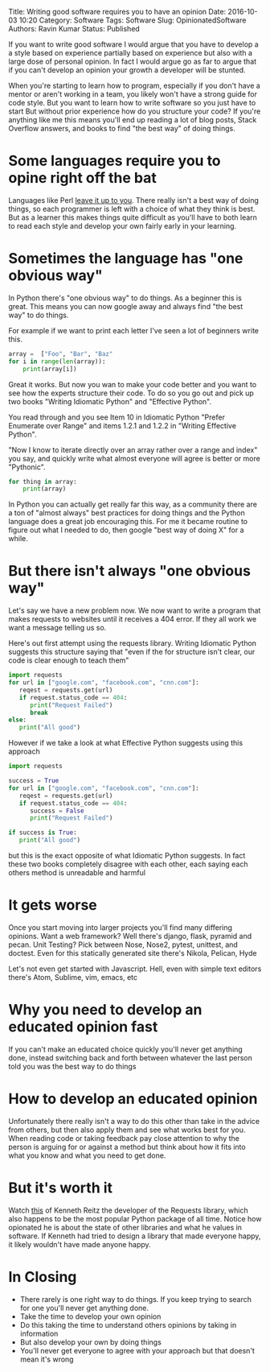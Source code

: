Title: Writing good software requires you to have an opinion
Date: 2016-10-03 10:20
Category: Software
Tags: Software
Slug: OpinionatedSoftware 
Authors: Ravin Kumar
Status: Published

If you want to write good software I would argue that you have to develop a
a style based on experience partially based on experience but also with a 
large dose of personal opinion. In fact I would argue go as far to argue that
if you can't develop an opinion your growth a developer will be stunted.

When you're starting to learn how to program, especially if you don't have a
mentor or aren't working in a team, you likely won't have a strong guide for code style.
But you want to learn how to write software so you just have to start
But without prior experience how do you structure your code?
If you're anything like me this means you'll
end up reading a lot of blog posts, Stack Overflow answers, and books to 
find "the best way" of doing things.

# Some languages require you to opine right off the bat
Languages like Perl [leave it up to you](https://en.wikipedia.org/wiki/There%27s_more_than_one_way_to_do_it).
There really isn't a best way of doing things, so each programmer is left
with a choice of what they think is best. But as a learner this makes
things quite difficult as you'll have to both learn to read each style
and develop your own fairly early in your learning.

# Sometimes the language has "one obvious way"
In Python there's "one obvious way" to do things. As a beginner this is great.
This means you can now google away and always find "the best way" to do things.

For example if we want to print each letter I've seen a lot of beginners 
write this.

```python
array =  ["Foo", "Bar", "Baz"
for i in range(len(array)):
    print(array[i])
```
Great it works.
But now you wan to make your code better and you want to see how the experts 
structure their code. To do so you go out and pick up two books
"Writing Idiomatic Python" and "Effective Python".

You read through and you see Item 10 in Idiomatic Python "Prefer Enumerate over Range"
and items 1.2.1 and 1.2.2 in "Writing Effective Python".

"Now I know to iterate directly over an array rather over a range and index"
you say, and quickly write what almost everyone will agree is better or
more "Pythonic".

```python
for thing in array:
    print(array)
```

In Python you can actually get really far this way, as a community there are
a ton of "almost always" best practices for doing things and the Python
language does a great job encouraging this. For me it became routine to
figure out what I needed to do, then google "best way of doing X" for a while.

# But there isn't always "one obvious way"
Let's say we have a new problem now. We now want to write a program that makes
requests to websites until it receives a 404 error. If they all work we want
a message telling us so.

Here's out first attempt using the requests library. Writing Idiomatic Python
suggests this structure saying that "even if the for structure isn't clear,
our code is clear enough to teach them"

```python
import requests
for url in ["google.com", "facebook.com", "cnn.com"]:
   reqest = requests.get(url)
   if request.status_code == 404:
      print("Request Failed")
      break
else:
   print("All good")
``` 
However if we take a look at what Effective Python suggests using this approach

```python
import requests

success = True
for url in ["google.com", "facebook.com", "cnn.com"]:
   reqest = requests.get(url)
   if request.status_code == 404:
      success = False
      print("Request Failed")

if success is True:
   print("All good")
```
but this is the exact opposite of what Idiomatic Python suggests. In fact
these two books completely disagree with each other, each saying each others
method is unreadable and harmful

# It gets worse
Once you start moving into larger projects you'll find many differing opinions.
Want a web framework? Well there's django, flask, pyramid and pecan.
Unit Testing? Pick between Nose, Nose2, pytest, unittest, and doctest.
Even for this statically generated site there's Nikola, Pelican, Hyde

Let's not even get started with Javascript.
Hell, even with simple text editors there's Atom, Sublime, vim, emacs, etc

# Why you need to develop an educated opinion fast
If you can't make an educated choice quickly you'll never get anything done,
instead switching back and forth between whatever the last person told you
was the best way to do things

# How to develop an educated opinion
Unfortunately there really isn't a way to do this other than take in the advice
from others, but then also apply them and see what works best for you. When
reading code or taking feedback pay close attention to why the person is arguing
for or against a method but think about how it fits into what you know and
what you need to get done.

# But it's worth it
Watch [this](https://www.youtube.com/watch?v=bpZS9ehw98) of Kenneth Reitz
the developer of the Requests library, which also happens to be the most
popular Python package of all time. Notice how opionated he is about the state
of other libraries and what he values in software. If Kenneth had tried
to design a library that made everyone happy, it likely wouldn't have made
anyone happy.  

# In Closing
* There rarely is one right way to do things. If you keep trying to search for one
you'll never get anything done.
* Take the time to develop your own opinion
* Do this taking the time to understand others opinions by taking in information
* But also develop your own by doing things
* You'll never get everyone to agree with your approach but that doesn't mean it's wrong


